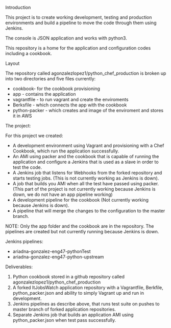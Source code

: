 Introduction

This project is to create working development, testing and production environments and build a pipeline to move the code through them using Jenkins.

The console is JSON application and works with python3.

This repository is a home for the application and configuration codes including a cookbook.

Layout

The repository called agonzalezlopez1/python_chef_production is broken up into two directories and five files currently:

* cookbook- for the cookbook provisioning
* app - contains the application
* vagrantfile - to run vagrant and create the enviroments
* Berksfile - which connects the app with the cookbook
* python-packer - which creates and image of the enviroment and stores it in AWS

The project:

For this project we created:
- A development environment using Vagrant and provisioning with a Chef Cookbook, which run the application successfully.
- An AMI using packer and the cookbook that is capable of running the application and configure a Jenkins that is used as a slave in order to test the code.
- A Jenkins job that listens for Webhooks from the forked repository and starts testing jobs. (This is not currently working as Jenkins is down).
- A job that builds you AMI when all the test have passed using packer. (This part of the project is not currently working because Jenkins is down, we do not have an app pipeline working)
- A development pipeline for the cookbook (Not currently working because Jenkins is down).
- A pipeline that will merge the changes to the configuration to the master branch.

NOTE:
Only the app folder and the cookbook are in the repository. The pipelines are created but not currently running because Jenkins is down.

Jenkins pipelines:
- ariadna-gonzalez-eng47-pythonTest
- ariadna-gonzalez-eng47-python-upstream

Deliverables:

1. Python cookbook stored in a github repository called agonzalezlopez1/python_chef_production
2. A forked ItJobsWatch application repository with a Vagrantfile, Berkfile, python_packer.json and ability to simply Vagrant up and run in development.
3. Jenkins pipelines as describe above, that runs test suite on pushes to master branch of forked application repositories.
4. Separate Jenkins job that builds an application AMI using python_packer.json when test pass successfully.
